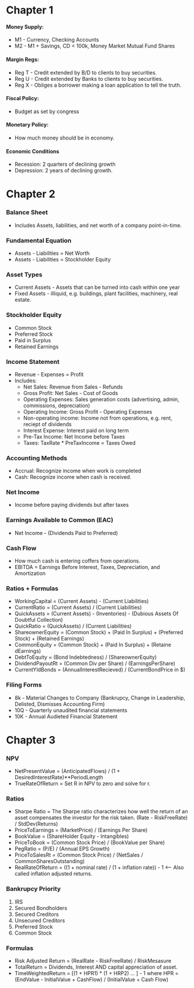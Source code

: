 
# Chapter 1

#### Money Supply:

* M1 - Currency, Checking Accounts
* M2 - M1 + Savings, CD < 100k, Money Market Mutual Fund Shares


#### Margin Regs: 
* Reg T - Credit extended by B/D   to clients to buy securities.
* Reg U - Credit extended by Banks to clients to buy securities.
* Reg X - Obliges a borrower making a loan application to tell the truth.


#### Fiscal Policy:   
* Budget as set by congress

#### Monetary Policy: 
* How much money should be in economy.

#### Economic Conditions
* Recession:  2 quarters of declining growth
* Depression: 2 years of declining growth.




# Chapter 2

### Balance Sheet
* Includes Assets, liabilities, and net worth of a company point-in-time.


### Fundamental Equation
* Assets - Liabilities = Net Worth
* Assets - Liabilities = Stockholder Equity


### Asset Types
* Current Assets - Assets that can be turned into cash within one year
* Fixed Assets - illiquid, e.g. buildings, plant facilities, machinery, real estate.



### Stockholder Equity
* Common Stock
* Preferred Stock
* Paid in Surplus
* Retained Earnings


### Income Statement
* Revenue - Expenses = Profit
* Includes:
  * Net Sales: Revenue from Sales - Refunds
  * Gross Profit: Net Sales - Cost of Goods
  * Operating Expenses: Sales generation costs (advertising, admin, commissions, depreciation)
  * Operating Income: Gross Profit - Operating Expenses
  * Non-operating income: Income not from operations, e.g. rent, reciept of dividends
  * Interest Expense: Interest paid on long term 
  * Pre-Tax Income: Net Income before Taxes
  * Taxes: TaxRate * PreTaxIncome = Taxes Owed
  
  

### Accounting Methods
* Accrual: Recognize income when work is completed
* Cash: Recognize income when cash is received.


### Net Income 
* Income before paying dividends but after taxes

### Earnings Available to Common (EAC)
* Net Income - (Dividends Paid to Preferred)


### Cash Flow
* How much cash is entering coffers from operations.
* EBITDA = Earnings Before Interest, Taxes, Depreciation, and Amortization


### Ratios + Formulas

* WorkingCapital   = (Current Assets) - (Current Liabilities)
* CurrentRatio     = (Current Assets) / (Current Liabilities)
* QuickAssets      = (Current Assets) - (Inventories) - (Dubious Assets Of Doubtful Collection)
* QuickRatio       = (QuickAssets) / (Current Liabilities)
* ShareownerEquity = (Common Stock) + (Paid In Surplus) + (Preferred Stock) + (Retained Earnings)
* CommonEquity     = (Common Stock) + (Paid In Surplus) + (Retaine dEarnings)
* DebtToEquity     = (Bond Indebtedness) / (ShareownerEquity)
* DividendPayoutRt = (Common Div per Share) / (EarningsPerShare)
* CurrentYldBonds  = (AnnualInterestRecieved) / (CurrentBondPrice in $)



### Filing Forms
* 8k - Material Changes to Company (Bankrupcy, Change in Leadership, Delisted, Dismisses Accounting Firm)
* 10Q - Quarterly unaudited financial statements
* 10K - Annual Audieted Financial Statement






# Chapter 3

### NPV
* NetPresentValue = (AnticipatedFlows) / (1 + DesiredInterestRate)**PeriodLength
* TrueRateOfReturn = Set R in NPV to zero and solve for r.

### Ratios
* Sharpe Ratio     = The Sharpe ratio characterizes how well the return of an asset compensates the investor for the risk taken.   (Rate - RiskFreeRate) / StdDev(Returns)
* PriceToEarnings  = (MarketPrice) / (Earnings Per Share)
* BookValue        = (ShareHolder Equity - Intangibles)
* PriceToBook      = (Common Stock Price) / (BookValue per Share)
* PegRatio         = (P/E) / (Annual EPS Growth)
* PriceToSalesRt   = (Common Stock Price) / (NetSales / CommonSharesOutstanding)
* RealRateOfReturn = ((1 + nominal rate) / (1 + inflation rate)) - 1     <-- Also called inflation adjusted returns.




### Bankrupcy Priority
1.  IRS
2.  Secured Bondholders
3.  Secured Creditors
4.  Unsecured Creditors
5.  Preferred Stock
6.  Common Stock


### Formulas
* Risk Adjusted Return  = (RealRate - RiskFreeRate) / RiskMesasure
* TotalReturn           = Dividends, Interest AND capital appreciation of asset.
* TimeWeightedReturn    = [(1 + HPR1) * (1 + HRP2) ... ] - 1 where HPR = (EndValue - InitialValue + CashFlow) / (InitialValue + Cash Flow)












  